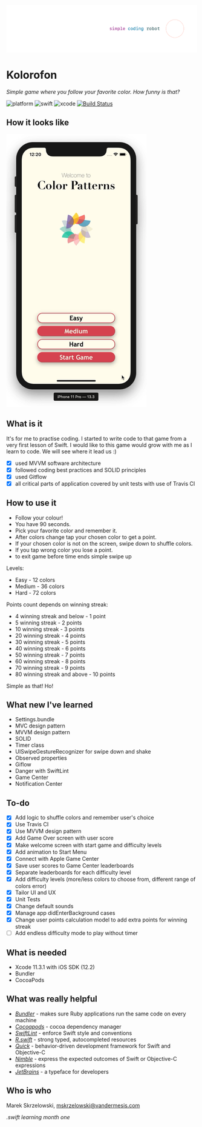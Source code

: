 ![logo](/Demo/logo.png)

# Kolorofon

*Simple game where you follow your favorite color. How funny is that?*

![platform](https://img.shields.io/badge/platform-iOS-green.svg)
![swift](https://img.shields.io/badge/swift-5.0-orange.svg)
![xcode](https://img.shields.io/badge/xcode-11.3.1-blue.svg)
[![Build Status](https://travis-ci.org/vandermesis/ColorPatterns.svg?branch=master)](https://travis-ci.org/vandermesis/ColorPatterns)

## How it looks like
![animation](/Demo/animation.gif)

## What is it

It's for me to practise coding. I started to write code to that game from a very first lesson of Swift.
I would like to this game would grow with me as I learn to code. We will see where it lead us :)

- [x] used MVVM software architecture 
- [x] followed coding best practices and SOLID principles
- [x] used Gitflow
- [x] all critical parts of application covered by unit tests with use of Travis CI

## How to use it

- Follow your colour! 
- You have 90 seconds. 
- Pick your favorite color and remember it. 
- After colors change tap your chosen color to get a point.
- If your chosen color is not on the screen, swipe down to shuffle colors.
- If you tap wrong color you lose a point.
- to exit game before time ends simple swipe up

Levels:
- Easy - 12 colors
- Medium - 36 colors
- Hard - 72 colors

Points count depends on winning streak:
- 4 winning streak and below - 1 point
- 5 winning streak - 2 points
- 10 winning streak - 3 points
- 20 winning streak - 4 points
- 30 winning streak - 5 points
- 40 winning streak - 6 points
- 50 winning streak - 7 points
- 60 winning streak - 8 points
- 70 winning streak - 9 points
- 80 winning streak and above - 10 points

Simple as that!
Ho!



## What new I've learned

- Settings.bundle
- MVC design pattern
- MVVM design pattern
- SOLID
- Timer class
- UISwipeGestureRecognizer for swipe down and shake
- Observed properties
- Giflow
- Danger with SwiftLint
- Game Center
- Notification Center

## To-do

- [x] Add logic to shuffle colors and remember user's choice
- [x] Use Travis CI
- [x] Use MVVM design pattern
- [x] Add Game Over screen with user score
- [x] Make welcome screen with start game and difficulty levels
- [x] Add animation to Start Menu
- [x] Connect with Apple Game Center
- [x] Save user scores to Game Center leaderboards
- [x] Separate leaderboards for each difficulty level
- [x] Add difficulty levels (more/less colors to choose from, different range of colors error)
- [x] Tailor UI and UX
- [x] Unit Tests
- [x] Change default sounds
- [x] Manage app didEnterBackground cases
- [x] Change user points calculation model to add extra points for winning streak
- [ ] Add endless difficulty mode to play without timer

## What is needed

- Xcode 11.3.1 with iOS SDK (12.2)
- Bundler
- CocoaPods

## What was really helpful

- *[Bundler](https://github.com/bundler/bundler)* - makes sure Ruby applications run the same code on every machine
- *[Cocoapods](https://cocoapods.org)* - cocoa dependency manager
- *[SwiftLint](https://github.com/realm/SwiftLint)* - enforce Swift style and conventions
- *[R.swift](https://github.com/mac-cain13/R.swift)* - strong typed, autocompleted resources
- *[Quick](https://github.com/Quick/Quick)* - behavior-driven development framework for Swift and Objective-C
- *[Nimble](https://github.com/Quick/Nimble)* - express the expected outcomes of Swift or Objective-C expressions
- *[JetBrains](https://www.jetbrains.com/lp/mono/)* - a typeface for developers

## Who is who

Marek Skrzelowski, mskrzelowski@vandermesis.com

*.swift learning month one*
